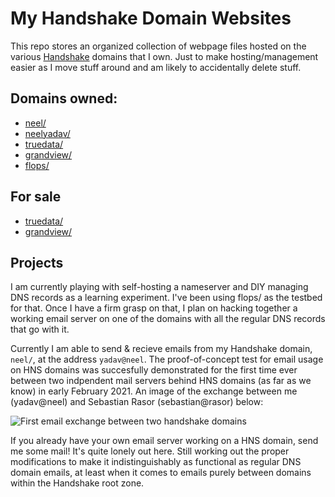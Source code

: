# My Handshake Domain Websites
This repo stores an organized collection of webpage files hosted on the various [Handshake](https://github.org/handshake-org) domains that I own. Just to make hosting/management easier as I move stuff around and am likely to accidentally delete stuff.

## Domains owned:
* [neel/](http://neel/)
* [neelyadav/](http://neelyadav/)
* [truedata/](http://truedata/)
* [grandview/](http://grandview/)
* [flops/](http://flops/)

## For sale
* [truedata/](https://namebase.io/domains/truedata)
* [grandview/](https://namebase.io/domains/grandview)

## Projects
I am currently playing with self-hosting a nameserver and DIY managing DNS records as a learning experiment. I've been using flops/ as the testbed for that. Once I have a firm grasp on that, I plan on hacking together a working email server on one of the domains with all the regular DNS records that go with it.

Currently I am able to send & recieve emails from my Handshake domain, `neel/`, at the address `yadav@neel`.
The proof-of-concept test for email usage on HNS domains was succesfully demonstrated for the first time ever between two indpendent mail servers behind HNS domains (as far as we know) in early February 2021. An image of the exchange between me (yadav@neel) and Sebastian Rasor (sebastian@rasor) below:

![First email exchange between two handshake domains](https://files.neelyadav.com/handshake/firstEmail_1.png)

If you already have your own email server working on a HNS domain, send me some mail! It's quite lonely out here. Still working out the proper modifications to make it indistinguishably as functional as regular DNS domain emails, at least when it comes to emails purely between domains within the Handshake root zone.
